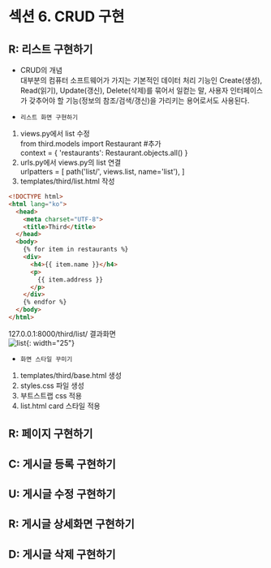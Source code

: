 # 섹션 6. CRUD 구현
## R: 리스트 구현하기
* CRUD의 개념  
  대부분의 컴퓨터 소프트웨어가 가지는 기본적인 데이터 처리 기능인 Create(생성), Read(읽기), Update(갱신), Delete(삭제)를 묶어서 일컫는 말, 사용자 인터페이스가 갖추어야 할 기능(정보의 참조/검색/갱신)을 가리키는 용어로서도 사용된다.
  
* `리스트 화면 구현하기`
1. views.py에서 list 수정   
  from third.models import Restaurant #추가  
  context = { 'restaurants': Restaurant.objects.all() }  
2. urls.py에서 views.py의 list 연결  
  urlpatters = [ path('list/', views.list, name='list'), ]    
3. templates/third/list.html 작성
  ```html
  <!DOCTYPE html>
  <html lang="ko">
    <head>
      <meta charset="UTF-8">
      <title>Third</title>
    </head>
    <body>
      {% for item in restaurants %}
      <div>
        <h4>{{ item.name }}</h4>
        <p>
          {{ item.address }}
        </p>
      </div>
      {% endfor %}
    </body>
  </html>
  ```
127.0.0.1:8000/third/list/ 결과화면  
![list](https://user-images.githubusercontent.com/89841486/169632477-3137c8dd-b9d6-4b56-b135-475be2ca5d74.png){: width="25"}


* `화면 스타일 꾸미기`
1. templates/third/base.html 생성
2. styles.css 파일 생성
3. 부트스트랩 css 적용
4. list.html card 스타일 적용


## R: 페이지 구현하기
## C: 게시글 등록 구현하기
## U: 게시글 수정 구현하기
## R: 게시글 상세화면 구현하기
## D: 게시글 삭제 구현하기
